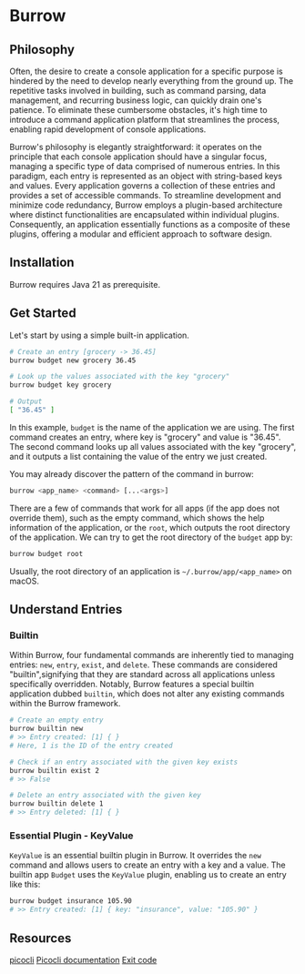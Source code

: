 # Burrow

## Philosophy

Often, the desire to create a console application for a specific purpose is hindered by the need to develop nearly everything from the ground up. The repetitive tasks involved in building, such as command parsing, data management, and recurring business logic, can quickly drain one's patience. To eliminate these cumbersome obstacles, it's high time to introduce a command application platform that streamlines the process, enabling rapid development of console applications.

Burrow's philosophy is elegantly straightforward: it operates on the principle that each console application should have a singular focus, managing a specific type of data comprised of numerous entries. In this paradigm, each entry is represented as an object with string-based keys and values. Every application governs a collection of these entries and provides a set of accessible commands. To streamline development and minimize code redundancy, Burrow employs a plugin-based architecture where distinct functionalities are encapsulated within individual plugins. Consequently, an application essentially functions as a composite of these plugins, offering a modular and efficient approach to software design.

## Installation

Burrow requires Java 21 as prerequisite.

## Get Started

Let's start by using a simple built-in application.

```bash
# Create an entry [grocery -> 36.45]
burrow budget new grocery 36.45

# Look up the values associated with the key "grocery"
burrow budget key grocery

# Output
[ "36.45" ]
```

In this example, `budget` is the name of the application we are using. The first command creates an entry, where key is "grocery" and value is "36.45". The second command looks up all values associated with the key "grocery", and it outputs a list containing the value of the entry we just created.

You may already discover the pattern of the command in burrow:

~~~bash
burrow <app_name> <command> [...<args>]
~~~

There are a few of commands that work for all apps (if the app does not override them), such as the empty command, which shows the help information of the application, or the `root`, which outputs the root directory of the application. We can try to get the root directory of the `budget` app by:

~~~ bash
burrow budget root
~~~

Usually, the root directory of an application is `~/.burrow/app/<app_name>` on macOS.

## Understand Entries

### Builtin

Within Burrow, four fundamental commands are inherently tied to managing entries: `new`, `entry`, `exist`, and `delete`. These commands are considered "builtin",signifying that they are standard across all applications unless specifically overridden. Notably, Burrow features a special builtin application dubbed `builtin`, which does not alter any existing commands within the Burrow framework.

```bash
# Create an empty entry
burrow builtin new
# >> Entry created: [1] { }
# Here, 1 is the ID of the entry created

# Check if an entry associated with the given key exists
burrow builtin exist 2
# >> False

# Delete an entry associated with the given key
burrow builtin delete 1
# >> Entry deleted: [1] { }
```

### Essential Plugin - KeyValue

`KeyValue` is an essential builtin plugin in Burrow. It overrides the `new` command and allows users to create an entry with a key and a value. The builtin app `Budget` uses the `KeyValue` plugin, enabling us to create an entry like this:

```bash
burrow budget insurance 105.90
# >> Entry created: [1] { key: "insurance", value: "105.90" }
```

## Resources

[picocli](https://github.com/remkop/picocli)
[Picocli documentation](https://picocli.info)
[Exit code](https://hpc-discourse.usc.edu/t/exit-codes-and-their-meanings/414)
